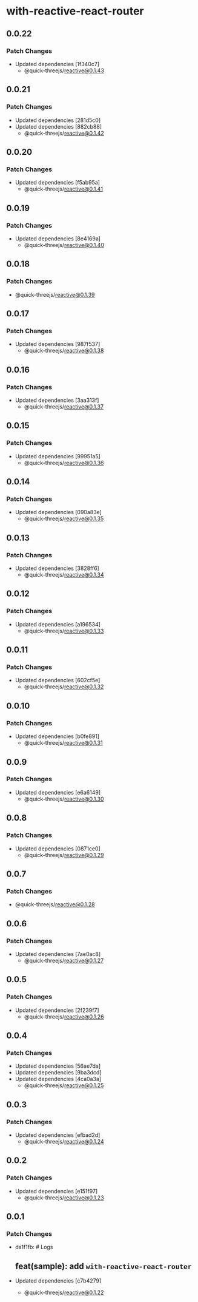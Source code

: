 # with-reactive-react-router

## 0.0.22

### Patch Changes

- Updated dependencies [1f340c7]
  - @quick-threejs/reactive@0.1.43

## 0.0.21

### Patch Changes

- Updated dependencies [281d5c0]
- Updated dependencies [882cb88]
  - @quick-threejs/reactive@0.1.42

## 0.0.20

### Patch Changes

- Updated dependencies [f5ab95a]
  - @quick-threejs/reactive@0.1.41

## 0.0.19

### Patch Changes

- Updated dependencies [8e4169a]
  - @quick-threejs/reactive@0.1.40

## 0.0.18

### Patch Changes

- @quick-threejs/reactive@0.1.39

## 0.0.17

### Patch Changes

- Updated dependencies [987f537]
  - @quick-threejs/reactive@0.1.38

## 0.0.16

### Patch Changes

- Updated dependencies [3aa313f]
  - @quick-threejs/reactive@0.1.37

## 0.0.15

### Patch Changes

- Updated dependencies [99951a5]
  - @quick-threejs/reactive@0.1.36

## 0.0.14

### Patch Changes

- Updated dependencies [090a83e]
  - @quick-threejs/reactive@0.1.35

## 0.0.13

### Patch Changes

- Updated dependencies [3828ff6]
  - @quick-threejs/reactive@0.1.34

## 0.0.12

### Patch Changes

- Updated dependencies [a196534]
  - @quick-threejs/reactive@0.1.33

## 0.0.11

### Patch Changes

- Updated dependencies [602cf5e]
  - @quick-threejs/reactive@0.1.32

## 0.0.10

### Patch Changes

- Updated dependencies [b0fe891]
  - @quick-threejs/reactive@0.1.31

## 0.0.9

### Patch Changes

- Updated dependencies [e6a6149]
  - @quick-threejs/reactive@0.1.30

## 0.0.8

### Patch Changes

- Updated dependencies [0871ce0]
  - @quick-threejs/reactive@0.1.29

## 0.0.7

### Patch Changes

- @quick-threejs/reactive@0.1.28

## 0.0.6

### Patch Changes

- Updated dependencies [7ae0ac8]
  - @quick-threejs/reactive@0.1.27

## 0.0.5

### Patch Changes

- Updated dependencies [2f239f7]
  - @quick-threejs/reactive@0.1.26

## 0.0.4

### Patch Changes

- Updated dependencies [56ae7da]
- Updated dependencies [9ba3dcd]
- Updated dependencies [4ca0a3a]
  - @quick-threejs/reactive@0.1.25

## 0.0.3

### Patch Changes

- Updated dependencies [efbad2d]
  - @quick-threejs/reactive@0.1.24

## 0.0.2

### Patch Changes

- Updated dependencies [e151f97]
  - @quick-threejs/reactive@0.1.23

## 0.0.1

### Patch Changes

- da1f1fb: # Logs

  ## feat(sample): add `with-reactive-react-router`

- Updated dependencies [c7b4279]
  - @quick-threejs/reactive@0.1.22
